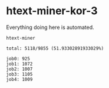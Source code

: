 # htext-miner-kor-3

Everything doing here is automated.

```
htext-miner

total: 5118/9855 (51.93302891933029%)

job0: 925
job1: 1072
job2: 1007
job3: 1105
job4: 1009
```